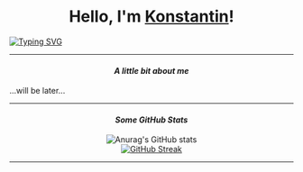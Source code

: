 <h1 align="center">Hello, I'm 
  <a href="https://t.me/KNST_XXX" target="_blank">Konstantin</a>!
</h1>
<a href="https://t.me/KNST_XXX"><img src="https://readme-typing-svg.herokuapp.com?font=Segoe+UI&weight=300&size=20&duration=2200&pause=1000&color=F7F7F7&background=FFFFFF00&repeat=false&random=false&width=1000&height=30&center=true&lines=Junior+Python+backend-developer+with+petroleum+engineering+specialization" alt="Typing SVG" /></a>
<hr>
<h4 align="center"><i>A little bit about me</i></h4>
...will be later...
<hr>
<h4 align="center"><i>Some GitHub Stats</i></h4>
<div align="center">
  <img src="https://github-readme-stats.vercel.app/api?username=Knstxx&show_icons=true&theme=highcontrast" alt="Anurag's GitHub stats" />
</div>
<div align="center">
  <a href="https://git.io/streak-stats">
    <img src="https://streak-stats.demolab.com/?user=Knstxx&theme=merko" alt="GitHub Streak" />
  </a>
</div>
<hr>
